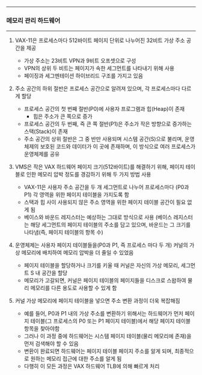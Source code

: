 -----
### 메모리 관리 하드웨어
-----
1. VAX-11은 프로세스마다 512바이트 페이지 단위로 나누어진 32비트 가상 주소 공간을 제공
   - 가상 주소는 23비트 VPN과 9비트 오프셋으로 구성
   - VPN의 상위 두 비트는 페이지가 속한 세그먼트를 나타내기 위해 사용
   - 페이징과 세그멘테이션 하이브리드 구조를 가지고 있음

2. 주소 공간의 하위 절반은 프로세스 공간으로 알려져 있으며, 각 프로세스마다 다르게 할당
   - 프로세스 공간의 첫 번째 절반(P0)에 사용자 프로그램과 힙(Heap)이 존재
     + 힙은 주소가 큰 쪽으로 증가
   - 프로세스 공간의 두 번째, 즉 큰 쪽 절반(P1)은 주소가 작은 방향으로 증가하는 스택(Stack)이 존재
   - 주소 공간의 상위 절반은 그 중 반만 사용되며 시스템 공간(S)으로 불리며, 운영체제의 보호된 코드와 데이터가 이 곳에 존재하며, 이 방식으로 여러 프로세스가 운영체제를 공유

3. VMS은 작은 VAX 하드웨어 페이지 크기(512바이트)를 해결하기 위해, 페이지 테이블로 인한 메모리 압박 정도를 경감하기 위해 두 가지 방법 사용
   - VAX-11은 사용자 주소 공간을 두 개 세그먼트로 나누어 프로세스마다 (P0과 P1) 각 영역을 위한 페이지 테이블을 가지도록 함
   - 스택과 힙 사이 사용되지 않은 주소 영역을 위한 페이지 테이블 공간이 필요 없게 됨
   - 베이스와 바운드 레지스터는 예상하는 그대로 방식으로 사용 (베이스 레지스터는 해당 세그먼트의 페이지 테이블의 주소를 담고 있으며, 바운드는 그 크기를 나타냄(즉, 페이지 테이블의 항목 수)

4. 운영체제는 사용자 페이지 테이블들을(P0과 P1, 즉 프로세스 마다 두 개) 커널의 가상 메모리에 배치하여 메모리 압박을 더 줄일 수 있었음
   - 페이지 테이블을 할당하거나 크기를 키울 때 커널은 자신의 가상 메모리, 세그먼트 S 내 공간을 할당
   - 메모리가 고갈되면, 커널은 페이지 테이블의 페이지들을 디스크로 스왑하여 물리 메모리를 다른 용도로 사용할 수 있게 함

5. 커널 가상 메모리에 페이지 테이블을 넣으면 주소 변환 과정이 더욱 복잡해짐
   - 예를 들어, P0과 P1 내의 가상 주소를 변환하기 위해서는 하드웨어가 먼저 페이지 테이블(그 프로세스의 P0 또는 P1 페이지 테이블)에서 해당 페이지 테이블 항목을 찾아야함
   - 그러나 이 과정 중에 하드웨어는 시스템 페이지 테이블(물리 메모리에 존재)을 먼저 검색해야 할 수 있음
   - 변환이 완료되면 하드웨어는 페이지 테이블 페이지 주소를 알게 되며, 최종적으로 원하는 메모리 접근에 대한 주소를 알게 됨
   - 다행히 이 모든 과정은 VAX 하드웨어 TLB에 의해 빠르게 처리
